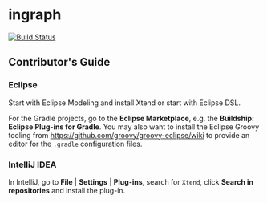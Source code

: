 # ingraph

[![Build Status](https://travis-ci.com/bme-db-lab/ingraph.svg?token=dduaCwDzExdmU27AvBiK&branch=master)](https://travis-ci.com/bme-db-lab/ingraph)

## Contributor's Guide

### Eclipse

Start with Eclipse Modeling and install Xtend or start with Eclipse DSL.

For the Gradle projects, go to the **Eclipse Marketplace**, e.g. the **Buildship: Eclipse Plug-ins for Gradle**. You may also want to install the Eclipse Groovy tooling from <https://github.com/groovy/groovy-eclipse/wiki> to provide an editor for the `.gradle` configuration files.

### IntelliJ IDEA

In IntelliJ, go to **File** | **Settings** | **Plug-ins**, search for `Xtend`, click **Search in repositories** and install the plug-in.
